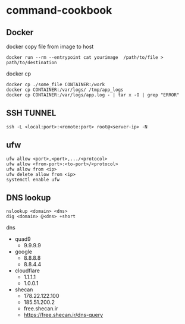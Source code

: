 # command-cookbook
## Docker
docker copy file from image to host

    docker run --rm --entrypoint cat yourimage  /path/to/file > path/to/destination
docker cp

    docker cp ./some_file CONTAINER:/work
    docker cp CONTAINER:/var/logs/ /tmp/app_logs
    docker cp CONTAINER:/var/logs/app.log - | tar x -O | grep "ERROR"
## SSH TUNNEL
        
    ssh -L <local:port>:<remote:port> root@<server-ip> -N 
## ufw
    ufw allow <port>,<port>,.../<protocol>
    ufw allow <from-port>:<to-port>/<protocol>
    ufw allow from <ip>
    ufw delete allow from <ip>
    systemctl enable ufw
## DNS lookup
    nslookup <domain> <dns>
    dig <domain> @<dns> +short
dns 
- quad9 
    - 9.9.9.9
- google 
    - 8.8.8.8 
    - 8.8.4.4
- cloudflare 
    - 1.1.1.1 
    - 1.0.0.1
- shecan
    - 178.22.122.100
    - 185.51.200.2
    - free.shecan.ir
    - https://free.shecan.ir/dns-query
